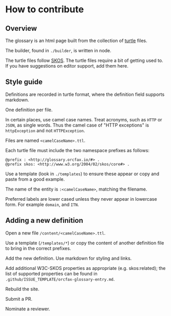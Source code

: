 # How to contribute

## Overview

The glossary is an html page built from the collection of
[turtle][ttl-1] files.

The builder, found in `./builder`, is written in node.

The turtle files follow [SKOS][skos-1].
The turtle files require a bit of getting used to.
If you have suggestions on editor support,
add them here.

[skos-1]: https://www.w3.org/TR/skos-primer/
[ttl-1]: https://www.w3.org/TR/turtle/

## Style guide

Definitions are recorded in turtle format, where the definition
field supports markdown.

One definition per file.

In certain places, use camel case names. Treat acronyms, such as
`HTTP` or `JSON`, as single words. Thus the camel case of
"HTTP exceptions" is `httpException` and not `HTTPException`.

Files are named `<camelCaseName>.ttl`.

Each turtle file must include the two namespace prefixes as
follows:

```ttl
@prefix : <http://glossary.orcfax.io/#> .
@prefix skos: <http://www.w3.org/2004/02/skos/core#> .
```

Use a template (look in `./templates`) to ensure these appear or
copy and paste from a good example.

The name of the entity is `:<camelCaseName>`, matching the
filename.

Preferred labels are lower cased unless they never appear in
lowercase form. For example `domain`, and `ITN`.

## Adding a new definition

Open a new file `/content/<camelCaseName>.ttl`.

Use a template (`/templates/*`) or copy the content of another
definition file to bring in the correct prefixes.

Add the new definition. Use markdown for styling and links.

Add additional W3C-SKOS properties as appropriate
(e.g. skos:related); the list of supported properties can be
found in `.github/ISSUE_TEMPLATE/orcfax-glossary-entry.md`.

Rebuild the site.

Submit a PR.

Nominate a reviewer.
